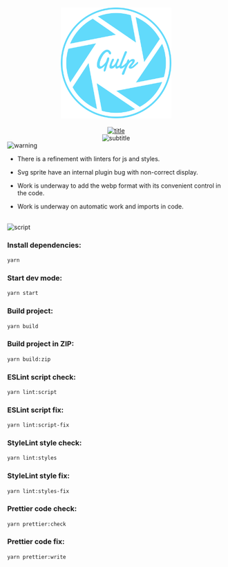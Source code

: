 <div align="center">
   <a href="https://github.com/kah3vich/Gulp-RS">
        <br />
        <img src="https://raw.githubusercontent.com/kah3vich/Gulp-RS/master/assets/svg/logo.svg" alt="logo" width="256">
        <br />
        <br />
        <img src="https://svg-readme.vercel.app/readme/svg?type=title&content=GulpRS" width="100%" height="50" alt="title" />
        <br />
    </a>
</div>

<div align="center">
    <img src="https://svg-readme.vercel.app/readme/svg?type=subtitle&content=One||of||the||current||and||actively||developing||assemblies||for||layout||Gulp.||With||support||for||current||package||versions||and||custom||plugin||improvements." alt="subtitle" width="100%" height="200" />
</div>

<img src="https://svg-readme.vercel.app/readme/svg?type=custom&content=⚠️||Warnings:&size=25&align=left" alt="warning" width="100%" height="30" />

- There is a refinement with linters for js and styles.

- Svg sprite have an internal plugin bug with non-correct display.

- Work is underway to add the webp format with its convenient control in the code.

- Work is underway on automatic work and imports in code.

<br />

<div id="script" />

<img src="https://svg-readme.vercel.app/readme/svg?type=custom&content=🚀||Scripts:&size=25&align=left" alt="script" width="100%" height="30" />

<br />

### Install dependencies:

```bash
yarn
```

### Start dev mode:

```bash
yarn start
```

### Build project:

```bash
yarn build
```

### Build project in ZIP:

```bash
yarn build:zip
```

### ESLint script check:

```bash
yarn lint:script
```

### ESLint script fix:

```bash
yarn lint:script-fix
```

### StyleLint style check:

```bash
yarn lint:styles
```

### StyleLint style fix:

```bash
yarn lint:styles-fix
```

### Prettier code check:

```bash
yarn prettier:check
```

### Prettier code fix:

```bash
yarn prettier:write
```
